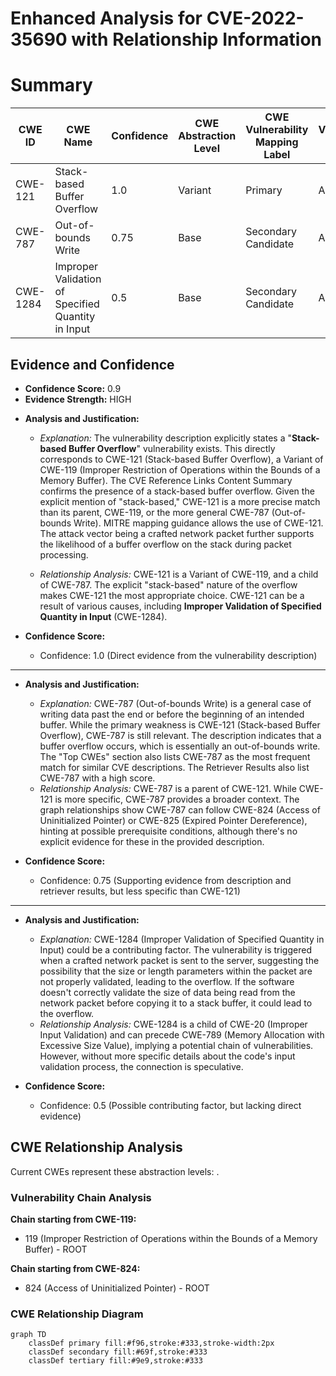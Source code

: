 # Enhanced Analysis for CVE-2022-35690 with Relationship Information

# Summary
| CWE ID | CWE Name | Confidence | CWE Abstraction Level | CWE Vulnerability Mapping Label | CWE-Vulnerability Mapping Notes |
|---|---|---|---|---|---|
| CWE-121 | Stack-based Buffer Overflow | 1.0 | Variant | Primary | Allowed |
| CWE-787 | Out-of-bounds Write | 0.75 | Base | Secondary Candidate | Allowed |
| CWE-1284 | Improper Validation of Specified Quantity in Input | 0.5 | Base | Secondary Candidate | Allowed |

## Evidence and Confidence

*   **Confidence Score:** 0.9
*   **Evidence Strength:** HIGH

- **Analysis and Justification:**  
  - *Explanation:* The vulnerability description explicitly states a "**Stack-based Buffer Overflow**" vulnerability exists. This directly corresponds to CWE-121 (Stack-based Buffer Overflow), a Variant of CWE-119 (Improper Restriction of Operations within the Bounds of a Memory Buffer). The CVE Reference Links Content Summary confirms the presence of a stack-based buffer overflow. Given the explicit mention of "stack-based," CWE-121 is a more precise match than its parent, CWE-119, or the more general CWE-787 (Out-of-bounds Write). MITRE mapping guidance allows the use of CWE-121. The attack vector being a crafted network packet further supports the likelihood of a buffer overflow on the stack during packet processing.
  
  - *Relationship Analysis:* CWE-121 is a Variant of CWE-119, and a child of CWE-787. The explicit "stack-based" nature of the overflow makes CWE-121 the most appropriate choice. CWE-121 can be a result of various causes, including **Improper Validation of Specified Quantity in Input** (CWE-1284).

- **Confidence Score:**
  - Confidence: 1.0 (Direct evidence from the vulnerability description)

---

- **Analysis and Justification:**
  - *Explanation:* CWE-787 (Out-of-bounds Write) is a general case of writing data past the end or before the beginning of an intended buffer. While the primary weakness is CWE-121 (Stack-based Buffer Overflow), CWE-787 is still relevant. The description indicates that a buffer overflow occurs, which is essentially an out-of-bounds write. The "Top CWEs" section also lists CWE-787 as the most frequent match for similar CVE descriptions. The Retriever Results also list CWE-787 with a high score.
  - *Relationship Analysis:* CWE-787 is a parent of CWE-121. While CWE-121 is more specific, CWE-787 provides a broader context. The graph relationships show CWE-787 can follow CWE-824 (Access of Uninitialized Pointer) or CWE-825 (Expired Pointer Dereference), hinting at possible prerequisite conditions, although there's no explicit evidence for these in the provided description.

- **Confidence Score:**
  - Confidence: 0.75 (Supporting evidence from description and retriever results, but less specific than CWE-121)

---

- **Analysis and Justification:**
  - *Explanation:* CWE-1284 (Improper Validation of Specified Quantity in Input) could be a contributing factor. The vulnerability is triggered when a crafted network packet is sent to the server, suggesting the possibility that the size or length parameters within the packet are not properly validated, leading to the overflow. If the software doesn't correctly validate the size of data being read from the network packet before copying it to a stack buffer, it could lead to the overflow.
  - *Relationship Analysis:* CWE-1284 is a child of CWE-20 (Improper Input Validation) and can precede CWE-789 (Memory Allocation with Excessive Size Value), implying a potential chain of vulnerabilities. However, without more specific details about the code's input validation process, the connection is speculative.

- **Confidence Score:**
  - Confidence: 0.5 (Possible contributing factor, but lacking direct evidence)


## CWE Relationship Analysis

Current CWEs represent these abstraction levels: .


### Vulnerability Chain Analysis

**Chain starting from CWE-119:**
- 119 (Improper Restriction of Operations within the Bounds of a Memory Buffer) - ROOT


**Chain starting from CWE-824:**
- 824 (Access of Uninitialized Pointer) - ROOT



### CWE Relationship Diagram

```mermaid
graph TD
    classDef primary fill:#f96,stroke:#333,stroke-width:2px
    classDef secondary fill:#69f,stroke:#333
    classDef tertiary fill:#9e9,stroke:#333
```

